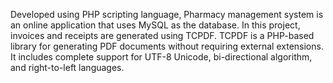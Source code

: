 Developed using PHP scripting language, Pharmacy management system is an online application that uses MySQL as the database. In this project, invoices and receipts are generated using TCPDF. TCPDF is a PHP-based library for generating PDF documents without requiring external extensions. It includes complete support for UTF-8 Unicode, bi-directional algorithm, and right-to-left languages.
